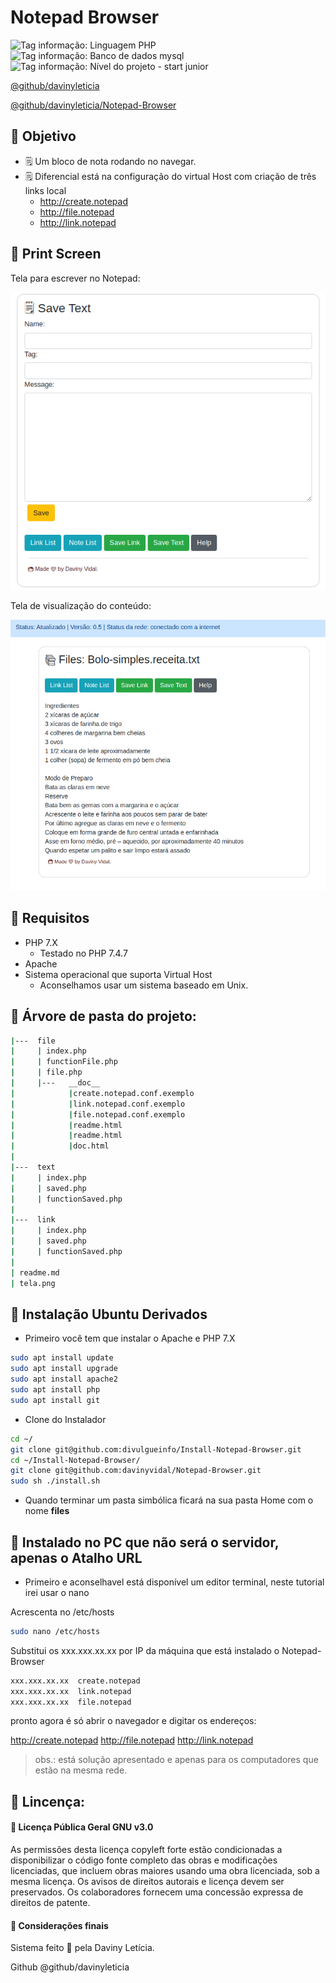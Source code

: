 # Notepad Browser


![Tag informação: Linguagem PHP](https://img.shields.io/badge/Linguagem-PHP-blue) ![Tag informação: Banco de dados mysql](https://img.shields.io/badge/DB-File-brightgreen) ![Tag informação: Nível do projeto - start junior](https://img.shields.io/badge/N%C3%ADvel%20do%20Projeto-Necessidade-yellow)


[@github/davinyleticia](https://github.com/davinyleticia/)

[@github/davinyleticia/Notepad-Browser](https://github.com/davinyleticia/Notepad-Browser)


## 🚀 Objetivo

 - 🗒 Um bloco de nota rodando no navegar.
 - 🗒 Diferencial está na configuração do virtual Host com criação de três links local
    - http://create.notepad
    - http://file.notepad
    - http://link.notepad

## 🎥 Print Screen

Tela para escrever no Notepad:

![Print Screen](https://raw.githubusercontent.com/davinyleticia/Notepad-Browser/refs/heads/master/tela.png)

Tela de visualização do conteúdo:

![Print Screen](https://raw.githubusercontent.com/davinyleticia/Notepad-Browser/refs/heads/master/tela2.png)

## 🔎 Requisitos

* PHP 7.X
  * Testado no PHP 7.4.7
* Apache
* Sistema operacional que suporta Virtual Host
    * Aconselhamos usar um sistema baseado em Unix.

## 🎫 Árvore de pasta do projeto:

```bash
|---  file
|     | index.php
|     | functionFile.php
|     | file.php
|     |---   __doc__
|            |create.notepad.conf.exemplo
|            |link.notepad.conf.exemplo
|            |file.notepad.conf.exemplo
|            |readme.html
|            |readme.html
|            |doc.html
|
|---  text
|     | index.php
|     | saved.php
|     | functionSaved.php
|
|---  link
|     | index.php
|     | saved.php
|     | functionSaved.php
|
| readme.md
| tela.png

```

## 💾 Instalação Ubuntu Derivados

- Primeiro você tem que instalar o Apache e PHP 7.X

```bash
sudo apt install update
sudo apt install upgrade
sudo apt install apache2
sudo apt install php
sudo apt install git
```

- Clone do Instalador

```bash
cd ~/
git clone git@github.com:divulgueinfo/Install-Notepad-Browser.git
cd ~/Install-Notepad-Browser/
git clone git@github.com:davinyvidal/Notepad-Browser.git
sudo sh ./install.sh
```

- Quando terminar um pasta simbólica ficará na sua pasta Home com o nome __files__


## 💾 Instalado no PC que não será o servidor, apenas o Atalho URL

- Primeiro e aconselhavel está disponível um editor terminal, neste tutorial irei usar o nano

Acrescenta no /etc/hosts

```bash
sudo nano /etc/hosts
```
Substitui os xxx.xxx.xx.xx por IP da máquina que está instalado o Notepad-Browser

```bash
xxx.xxx.xx.xx  create.notepad
xxx.xxx.xx.xx  link.notepad
xxx.xxx.xx.xx  file.notepad
```
pronto agora é só abrir o navegador e digitar os endereços:

  http://create.notepad
  http://file.notepad
  http://link.notepad


> obs.: está solução apresentado e apenas para os computadores que estão na mesma rede.
## 📜 Lincença:

####  📢 Licença Pública Geral GNU v3.0
As permissões desta licença copyleft forte estão condicionadas a disponibilizar o código fonte completo das obras e modificações licenciadas, que incluem obras maiores usando uma obra licenciada, sob a mesma licença. Os avisos de direitos autorais e licença devem ser preservados. Os colaboradores fornecem uma concessão expressa de direitos de patente.

#### 👩 Considerações finais
Sistema feito 💜 pela Daviny Letícia.

Github @github/davinyleticia
